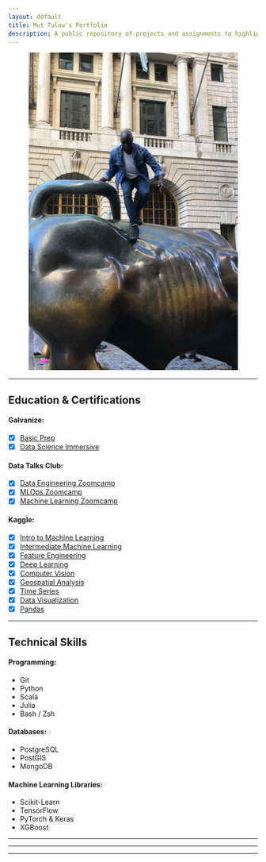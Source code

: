```yaml
---
layout: default
title: Mut Tulow's Portfolio
description: A public repository of projects and assignments to highlight skills.
---
```

<center>

![Mut Tulow](./images/IMG_1048.jpeg)

</center>

---

## Education & Certifications
#### Galvanize:
- [x] [Basic Prep](https://www.galvanize.com/alumni/)
- [x] [Data Science Immersive](https://www.galvanize.com/alumni/)
#### Data Talks Club:
- [x] [Data Engineering Zoomcamp](https://github.com/DataTalksClub/data-engineering-zoomcamp)
- [x] [MLOps Zoomcamp](https://github.com/DataTalksClub/mlops-zoomcamp)
- [x] [Machine Learning Zoomcamp](https://github.com/DataTalksClub/machine-learning-zoomcamp)
#### Kaggle:
- [x] [Intro to Machine Learning](https://www.kaggle.com/learn/certification/muttulow/intro-to-machine-learning)
- [x] [Intermediate Machine Learning](https://www.kaggle.com/learn/certification/muttulow/intermediate-machine-learning)
- [x] [Feature Engineering](https://www.kaggle.com/learn/certification/muttulow/feature-engineering)
- [x] [Deep Learning](https://www.kaggle.com/learn/certification/muttulow/intro-to-deep-learning)
- [x] [Computer Vision](https://www.kaggle.com/learn/certification/muttulow/computer-vision)
- [x] [Geospatial Analysis](https://www.kaggle.com/learn/certification/muttulow/geospatial-analysis)
- [x] [Time Series](https://www.kaggle.com/learn/certification/muttulow/time-series)
- [x] [Data Visualization](https://www.kaggle.com/learn/certification/muttulow/data-visualization)
- [x] [Pandas](https://www.kaggle.com/learn/certification/muttulow/pandas)

---

## Technical Skills
#### Programming:
- Git
- Python
- Scala
- Julia
- Bash / Zsh
#### Databases:
- PostgreSQL
- PostGIS
- MongoDB
#### Machine Learning Libraries:
- Scikit-Learn
- TensorFlow
- PyTorch & Keras
- XGBoost

---
---
---